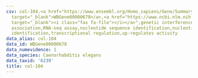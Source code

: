 ```yaml
---
csv: col-104,<a href="https://www.ensembl.org/Homo_sapiens/Gene/Summary?db=core;g=WBGene00000678"
  target="_blank">WBGene00000678</a>,<a href="https://www.ncbi.nlm.nih.gov/pubmed/27496166"
  target="_blank"><i class="fas fa-file"></i></a>",genetic interference,functional
  association,RNA-seq assay,nucleotide sequence identification,nucleotide sequence
  identification,transcriptional regulation,up-regulates activity
data_alias: col-104
data_id: WBGene00000678
data_numevidence: 1
data_species: Caenorhabditis elegans
data_taxid: '6239'
title: col-104
---
```

